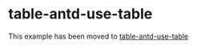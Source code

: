 # table-antd-use-table

This example has been moved to [table-antd-use-table](../../.././table-antd-use-table)

